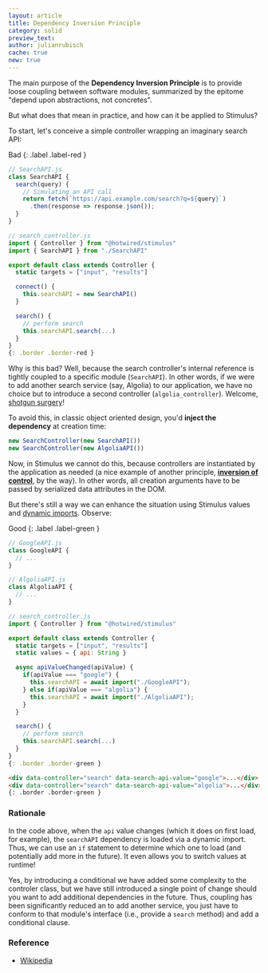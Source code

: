 ```yaml
---
layout: article
title: Dependency Inversion Principle
category: solid
preview_text: 
author: julianrubisch
cache: true
new: true
---
```


The main purpose of the **Dependency Inversion Principle** is to provide loose coupling between software modules, summarized by the epitome "depend upon abstractions, not concretes".

But what does that mean in practice, and how can it be applied to Stimulus?

To start, let's conceive a simple controller wrapping an imaginary search API:

Bad
{: .label .label-red }

```js
// SearchAPI.js
class SearchAPI {
  search(query) {
    // Simulating an API call
    return fetch(`https://api.example.com/search?q=${query}`)
      .then(response => response.json());
  }
}

// search_controller.js
import { Controller } from "@hotwired/stimulus"
import { SearchAPI } from "./SearchAPI"

export default class extends Controller {
  static targets = ["input", "results"]

  connect() {
    this.searchAPI = new SearchAPI()
  }

  search() {
    // perform search
    this.searchAPI.search(...)
  }
}
{: .border .border-red }
```

Why is this bad? Well, because the search controller's internal reference is tightly coupled to a specific module (`SearchAPI`). In other words, if we were to add another search service (say, Algolia) to our application, we have no choice but to introduce a second controller (`algolia_controller`). Welcome, [shotgun surgery](https://refactoring.guru/smells/shotgun-surgery)!

To avoid this, in classic object oriented design, you'd **inject the dependency** at creation time:

```js
new SearchController(new SearchAPI())
new SearchController(new AlgoliaAPI())
```

Now, in Stimulus we cannot do this, because controllers are instantiated by the application as needed (a nice example of another principle, [**inversion of control**](https://en.wikipedia.org/wiki/Inversion_of_control), by the way). In other words, all creation arguments have to be passed by serialized data attributes in the DOM.

But there's still a way we can enhance the situation using Stimulus values and [dynamic imports](https://dev.to/adrienpoly/dynamic-module-import-with-stimulus-js-297g). Observe:

Good
{: .label .label-green }

```js
// GoogleAPI.js
class GoogleAPI {
  // ...
}

// AlgoliaAPI.js
class AlgoliaAPI {
  // ...
}

// search_controller.js
import { Controller } from "@hotwired/stimulus"

export default class extends Controller {
  static targets = ["input", "results"]
  static values = { api: String }

  async apiValueChanged(apiValue) {
    if(apiValue === "google") {
      this.searchAPI = await import("./GoogleAPI");
    } else if(apiValue === "algolia") {
      this.searchAPI = await import("./AlgoliaAPI");
    }
  }

  search() {
    // perform search
    this.searchAPI.search(...)
  }
}
{: .border .border-green }
```

```html
<div data-controller="search" data-search-api-value="google">...</div>
<div data-controller="search" data-search-api-value="algolia">...</div>
{: .border .border-green }
```

### Rationale

In the code above, when the `api` value changes (which it does on first load, for example), the `searchAPI` dependency is loaded via a dynamic import. Thus, we can use an `if` statement to determine which one to load (and potentially add more in the future). It even allows you to switch values at runtime!

Yes, by introducing a conditional we have added some complexity to the controler class, but we have still introduced a single point of change should you want to add additional dependencies in the future. Thus, coupling has been significantly reduced an to add another service, you just have to conform to that module's interface (i.e., provide a `search` method) and add a conditional clause.


### Reference
- [Wikipedia](https://en.wikipedia.org/wiki/Dependency_inversion_principle)
